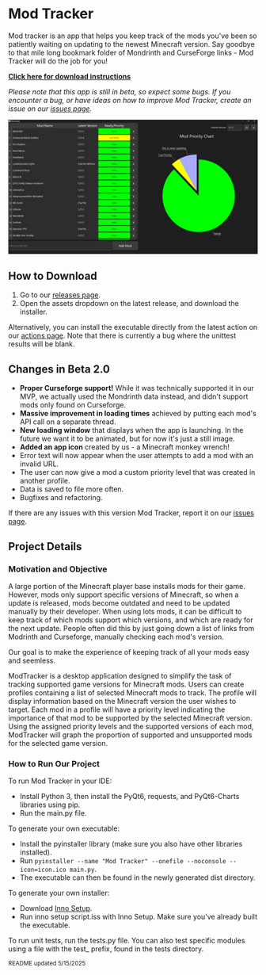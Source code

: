 # Mod Tracker

Mod tracker is an app that helps you keep track of the mods you've been so patiently waiting on updating to the newest Minecraft version. Say goodbye to that mile long bookmark folder of Mondrinth and CurseForge links - Mod Tracker will do the job for you!

**[Click here for download instructions](#how-to-download)**

*Please note that this app is still in beta, so expect some bugs. If you encounter a bug, or have ideas on how to improve Mod Tracker, create an issue on our [issues page](https://github.com/BigBoland41/ModTracker/issues).*

![alt text](screenshot%201.png)

## How to Download
1. Go to our [releases page](https://github.com/BigBoland41/ModTracker/releases).
2. Open the assets dropdown on the latest release, and download the installer.

Alternatively, you can install the executable directly from the latest action on our [actions page](https://github.com/BigBoland41/ModTracker/actions/workflows/build-test.yml). Note that there is currently a bug where the unittest results will be blank.


## Changes in Beta 2.0
- **Proper Curseforge support!** While it was technically supported it in our MVP, we actually used the Mondrinth data instead, and didn't support mods only found on Curseforge.
- **Massive improvement in loading times** achieved by putting each mod's API call on a separate thread.
- **New loading window** that displays when the app is launching. In the future we want it to be animated, but for now it's just a still image.
- **Added an app icon** created by us - a Minecraft monkey wrench!
- Error text will now appear when the user attempts to add a mod with an invalid URL.
- The user can now give a mod a custom priority level that was created in another profile.
- Data is saved to file more often.
- Bugfixes and refactoring.

If there are any issues with this version Mod Tracker, report it on our [issues page](https://github.com/BigBoland41/ModTracker/issues).

## Project Details

### Motivation and Objective

A large portion of the Minecraft player base installs mods for their game. However, mods only support specific versions of Minecraft, so when a update is released, mods become outdated and need to be updated manually by their developer. When using lots mods, it can be difficult to keep track of which mods support which versions, and which are ready for the next update. People often did this by just going down a list of links from Modrinth and Curseforge, manually checking each mod's version.

Our goal is to make the experience of keeping track of all your mods easy and seemless.

ModTracker is a desktop application designed to simplify the task of tracking supported game versions for Minecraft mods. Users can create profiles containing a list of selected Minecraft mods to track. The profile will display information based on the Minecraft version the user wishes to target. Each mod in a profile will have a priority level indicating the importance of that mod to be supported by the selected Minecraft version. Using the assigned priority levels and the supported versions of each mod, ModTracker will graph the proportion of supported and unsupported mods for the selected game version.

### How to Run Our Project

To run Mod Tracker in your IDE:
- Install Python 3, then install the PyQt6, requests, and PyQt6-Charts libraries using pip.
- Run the main.py file.

To generate your own executable:
- Install the pyinstaller library (make sure you also have other libraries installed).
- Run `pyinstaller --name "Mod Tracker" --onefile --noconsole --icon=icon.ico main.py`.
- The executable can then be found in the newly generated dist directory.

To generate your own installer:
- Download [Inno Setup](https://jrsoftware.org/isinfo.php).
- Run inno setup script.iss with Inno Setup. Make sure you've already built the executable.

To run unit tests, run the tests.py file. You can also test specific modules using a file with the test_ prefix, found in the tests directory.

<sup> README updated 5/15/2025